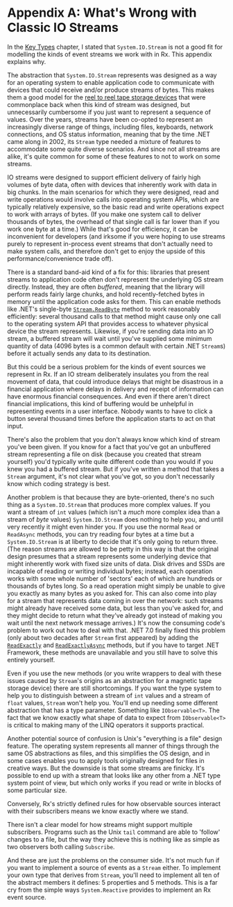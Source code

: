 # Appendix A: What's Wrong with Classic IO Streams

In the [Key Types](02_KeyTypes.md#what-about-streams) chapter, I stated that `System.IO.Stream` is not a good fit for modelling the kinds of event streams we work with in Rx. This appendix explains why.

The abstraction that `System.IO.Stream` represents was designed as a way for an operating system to enable application code to communicate with devices that could receive and/or produce streams of bytes. This makes them a good model for the [reel to reel tape storage devices](https://en.wikipedia.org/wiki/IBM_7-track) that were commonplace back when this kind of stream was designed, but unnecessarily cumbersome if you just want to represent a sequence of values. Over the years, streams have been co-opted to represent an increasingly diverse range of things, including files, keyboards, network connections, and OS status information, meaning that by the time .NET came along in 2002, its `Stream` type needed a mixture of features to accommodate some quite diverse scenarios. And since not all streams are alike, it's quite common for some of these features to not to work on some streams.

IO streams were designed to support efficient delivery of fairly high volumes of byte data, often with devices that inherently work with data in big chunks. In the main scenarios for which they were designed, read and write operations would involve calls into operating system APIs, which are typically relatively expensive, so the basic read and write operations expect to work with arrays of bytes. (If you make one system call to deliver thousands of bytes, the overhead of that single call is far lower than if you work one byte at a time.) While that's good for efficiency, it can be inconvenient for developers (and irksome if you were hoping to use streams purely to represent in-process event streams that don't actually need to make system calls, and therefore don't get to enjoy the upside of this performance/convenience trade off).

There is a standard band-aid kind of a fix for this: libraries that present streams to application code often don't represent the underlying OS stream directly. Instead, they are often _buffered_, meaning that the library will perform reads fairly large chunks, and hold recently-fetched bytes in memory until the application code asks for them. This can enable methods like .NET's single-byte [`Stream.ReadByte`](https://learn.microsoft.com/en-us/dotnet/api/system.io.stream.readbyte) method to work reasonably efficiently: several thousand calls to that method might cause only one call to the operating system API that provides access to whatever physical device the stream represents. Likewise, if you're sending data into an IO stream, a buffered stream will wait until you've supplied some minimum quantity of data (4096 bytes is a common default with certain .NET `Stream`s) before it actually sends any data to its destination.

But this could be a serious problem for the kinds of event sources we represent in Rx. If an IO stream deliberately insulates you from the real movement of data, that could introduce delays that might be disastrous in a financial application where delays in delivery and receipt of information can have enormous financial consequences. And even if there aren't direct financial implications, this kind of buffering would be unhelpful in representing events in a user interface. Nobody wants to have to click a button several thousand times before the application starts to act on that input.

There's also the problem that you don't always know which kind of stream you've been given. If you know for a fact that you've got an unbuffered stream representing a file on disk (because you created that stream yourself) you'd typically write quite different code than you would if you knew you had a buffered stream. But if you've written a method that takes a `Stream` argument, it's not clear what you've got, so you don't necessarily know which coding strategy is best.

Another problem is that because they are byte-oriented, there's no such thing as a `System.IO.Stream` that produces more complex values. If you want a stream of `int` values (which isn't a _much_ more complex idea than a stream of _byte_ values) `System.IO.Stream` does nothing to help you, and until very recently it might even hinder you. If you use the normal `Read` or `ReadAsync` methods, you can try reading four bytes at a time but a `System.IO.Stream` is at liberty to decide that it's only going to return three. (The reason streams are allowed to be petty in this way is that the original design presumes that a stream represents some underlying device that might inherently work with fixed size units of data. Disk drives and SSDs are incapable of reading or writing individual bytes; instead, each operation works with some whole number of 'sectors' each of which are hundreds or thousands of bytes long. So a read operation might simply be unable to give you exactly as many bytes as you asked for. This can also come into play for a stream that represents data coming in over the network: such streams might already have received some data, but less than you've asked for, and they might decide to return what they've already got instead of making you wait until the next network message arrives.) It's now the consuming code's problem to work out how to deal with that. .NET 7.0 finally fixed this problem (only about two decades after `Stream` first appeared) by adding the [`ReadExactly`](https://learn.microsoft.com/en-us/dotnet/api/system.io.stream.readexactly) and [`ReadExactlyAsync`](https://learn.microsoft.com/en-us/dotnet/api/system.io.stream.readexactlyasync) methods, but if you have to target .NET Framework, these methods are unavailable and you still have to solve this entirely yourself.

Even if you use the new methods (or you write wrappers to deal with these issues caused by `Stream`'s origins as an abstraction for a magnetic tape storage device) there are still shortcomings. If you want the type system to help you to distinguish between a stream of `int` values and a stream of `float` values, `Stream` won't help you. You'll end up needing some different abstraction that has a type parameter. Something like `IObservable<T>`. The fact that we know exactly what shape of data to expect from `IObservable<T>` is critical to making many of the LINQ operators it supports practical.

Another potential source of confusion is Unix's "everything is a file" design feature. The operating system represents all manner of things through the same OS abstractions as files, and this simplifies the OS design, and in some cases enables you to apply tools originally designed for files in creative ways. But the downside is that some streams are finicky. It's possible to end up with a stream that looks like any other from a .NET type system point of view, but which only works if you read or write in blocks of some particular size.

Conversely, Rx's strictly defined rules for how observable sources interact with their subscribers means we know exactly where we stand.

There isn't a clear model for how streams might support multiple subscribers. Programs such as the Unix `tail` command are able to 'follow' changes to a file, but the way they achieve this is nothing like as simple as two observers both calling `Subscribe`.

And these are just the problems on the consumer side. It's not much fun if you want to implement a source of events as a `Stream` either. To implement your own type that derives from `Stream`, you'll need to implement all ten of the abstract members it defines: 5 properties and 5 methods. This is a far cry from the simple ways `System.Reactive` provides to implement an Rx event source.
